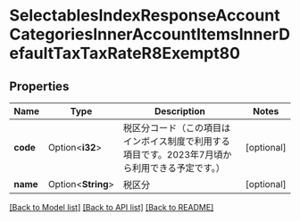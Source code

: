 # SelectablesIndexResponseAccountCategoriesInnerAccountItemsInnerDefaultTaxTaxRateR8Exempt80

## Properties

Name | Type | Description | Notes
------------ | ------------- | ------------- | -------------
**code** | Option<**i32**> | 税区分コード（この項目はインボイス制度で利用する項目です。2023年7月頃から利用できる予定です。） | [optional]
**name** | Option<**String**> | 税区分 | [optional]

[[Back to Model list]](../README.md#documentation-for-models) [[Back to API list]](../README.md#documentation-for-api-endpoints) [[Back to README]](../README.md)


